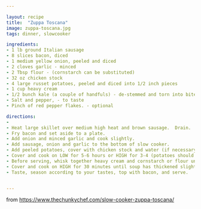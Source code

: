 ```yaml
---

layout: recipe
title:  "Zuppa Toscana"
image: zuppa-toscana.jpg
tags: dinner, slowcooker

ingredients:
- 1 lb ground Italian sausage
- 8 slices bacon, diced
- 1 medium yellow onion, peeled and diced
- 2 cloves garlic - minced
- 2 Tbsp flour - (cornstarch can be substituted)
- 32 oz chicken stock
- 4 large russet potatoes, peeled and diced into 1/2 inch pieces
- 1 cup heavy cream
- 1/2 bunch kale (a couple of handfuls) - de-stemmed and torn into bite sized pieces
- Salt and pepper, - to taste
- Pinch of red pepper flakes. - optional

directions:
- 
- Heat large skillet over medium high heat and brown sausage.  Drain.
- Fry bacon and set aside to a plate.
- Add onion and minced garlic and cook slightly.
- Add sausage, onion and garlic to the bottom of slow cooker.
- Add peeled potatoes, cover with chicken stock and water (if necessary) to completely cover potatoes and sausage.
- Cover and cook on LOW for 5-6 hours or HIGH for 3-4 (potatoes should be soft)
- Before serving, whisk together heavy cream and cornstarch or flour until well mixed. Pour into slow cooker, add kale and stir to combine.
- Cover and cook on HIGH for 30 minutes until soup has thickened slightly.
- Taste, season according to your tastes, top with bacon, and serve.


---
```


from https://www.thechunkychef.com/slow-cooker-zuppa-toscana/

